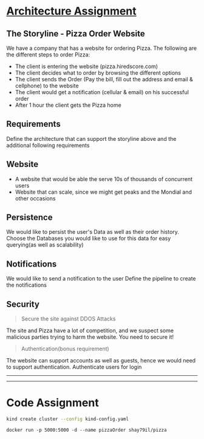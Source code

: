 # [Architecture Assignment](https://app.diagrams.net/#Hshay79il%2FCloudArch%2Fmain%2FPizza_order.drawio)

## The Storyline - Pizza Order Website

We have a company that has a website for ordering Pizza.
The following are the different steps to order Pizza:

- The client is entering the website (pizza.hiredscore.com)
- The client decides what to order by browsing the different options
- The client sends the Order (Pay the bill, fill out the address and email & cellphone) to the website
- The client would get a notification (cellular & email) on his successful order
- After 1 hour the client gets the Pizza home

## Requirements

Define the architecture that can support the storyline above and the additional following requirements

## Website

- A website that would be able the serve 10s of thousands of concurrent users
- Website that can scale, since we might get peaks and the Mondial and other occasions

## Persistence

We would like to persist the user's Data as well as their order history.
Choose the Databases you would like to use for this data for easy querying(as well as scalability)

## Notifications

We would like to send a notification to the user
Define the pipeline to create the notifications

## Security

> Secure the site against DDOS Attacks

The site and Pizza have a lot of competition, and we suspect some malicious parties trying to harm the website.
You need to secure it!

> Authentication(bonus requirement)

The website can support accounts as well as guests, hence we would need to support authentication.
Authenticate users for login

---

---

# Code Assignment

```bash
kind create cluster --config kind-config.yaml
```

```docker
docker run -p 5000:5000 -d --name pizzaOrder shay79il/pizza
```
